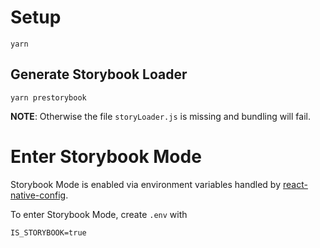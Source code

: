  # Setup
 
    yarn

## Generate Storybook Loader
 
    yarn prestorybook
 
 **NOTE**: Otherwise the file `storyLoader.js` is missing and bundling will fail.

 # Enter Storybook Mode
 
 Storybook Mode is enabled via environment variables handled by [react-native-config](https://github.com/luggit/react-native-config).

To enter Storybook Mode, create ``.env`` with

    IS_STORYBOOK=true
 